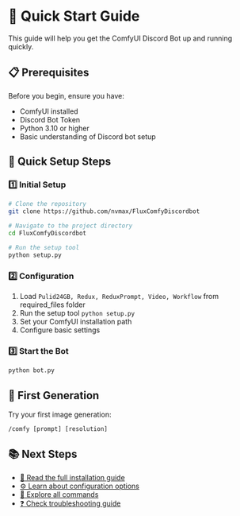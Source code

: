 # 🚀 Quick Start Guide

This guide will help you get the ComfyUI Discord Bot up and running quickly.

## 📋 Prerequisites

Before you begin, ensure you have:
- ComfyUI installed
- Discord Bot Token
- Python 3.10 or higher
- Basic understanding of Discord bot setup

## 🎯 Quick Setup Steps

### 1️⃣ Initial Setup
```bash
# Clone the repository
git clone https://github.com/nvmax/FluxComfyDiscordbot

# Navigate to the project directory
cd FluxComfyDiscordbot

# Run the setup tool
python setup.py
```

### 2️⃣ Configuration
1. Load `Pulid24GB, Redux, ReduxPrompt, Video, Workflow` from required_files folder
2. Run the setup tool `python setup.py`
3. Set your ComfyUI installation path
4. Configure basic settings

### 3️⃣ Start the Bot
```bash
python bot.py
```

## 🎨 First Generation

Try your first image generation:
```
/comfy [prompt] [resolution]
```

## 📚 Next Steps

- [📖 Read the full installation guide](installation.md)
- [⚙️ Learn about configuration options](configuration.md)
- [📝 Explore all commands](commands.md)
- [❓ Check troubleshooting guide](troubleshooting.md)
